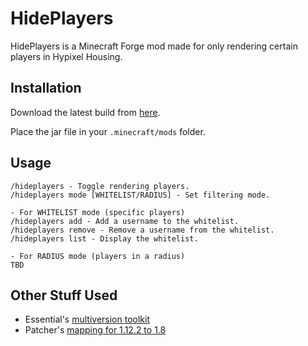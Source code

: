 # HidePlayers

HidePlayers is a Minecraft Forge mod made for only rendering certain players in Hypixel Housing.

## Installation

Download the latest build from [here]("https://github.com/supern64/HidePlayers/releases).

Place the jar file in your `.minecraft/mods` folder.

## Usage

```
/hideplayers - Toggle rendering players.
/hideplayers mode [WHITELIST/RADIUS] - Set filtering mode.

- For WHITELIST mode (specific players) 
/hideplayers add - Add a username to the whitelist.
/hideplayers remove - Remove a username from the whitelist.
/hideplayers list - Display the whitelist.

- For RADIUS mode (players in a radius)
TBD
```

## Other Stuff Used
- Essential's [multiversion toolkit](https://github.com/EssentialGG/essential-gradle-toolkit) 
- Patcher's [mapping for 1.12.2 to 1.8](https://github.com/Sk1erLLC/Patcher/blob/master/versions/1.12.2-1.8.9.txt)
